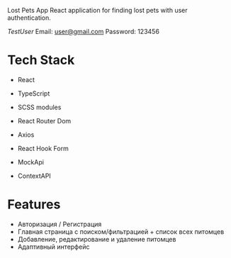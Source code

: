 Lost Pets App
React application for finding lost pets with user authentication.

$Test User$
Email: user@gmail.com
Password: 123456

# Tech Stack
- React
- TypeScript
- SCSS modules
- React Router Dom
- Axios
- React Hook Form

- MockApi
- ContextAPI

# Features
- Авторизация / Регистрация
- Главная страница с поиском/фильтрацией + список всех питомцев
- Добавление, редактирование и удаление питомцев
- Адаптивный интерфейс
